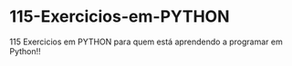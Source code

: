 # 115-Exercicios-em-PYTHON
115 Exercicios em PYTHON para quem está aprendendo a programar em Python!!

